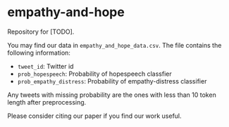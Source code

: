 # empathy-and-hope

Repository for [TODO].

You may find our data in `empathy_and_hope_data.csv`. The file contains the following information:
* `tweet_id`: Twitter id
* `prob_hopespeech`: Probability of hopespeech classfier
* `prob_empathy_distress`: Probability of empathy-distress classifier

Any tweets with missing probability are the ones with less than 10 token length after preprocessing.

Please consider citing our paper if you find our work useful.
